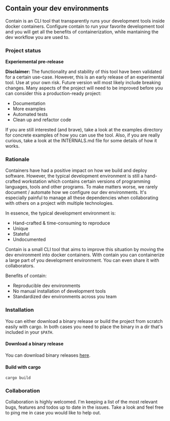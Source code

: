 ## Contain your dev environments

Contain is an CLI tool that transparently runs your development tools inside docker containers. Configure contain to run your favorite development tool and you will get all the benefits of containerization, while mantaining the dev workflow you are used to.

### Project status

**Experiemental pre-release**

**Disclaimer:** The functionality and stability of this tool have been validated for a certain use-case. However, this is an early release of an experimental tool. Use at your own risk. Future version will most likely include breaking changes. Many aspects of the project will need to be improved before you can consider this a production-ready project: 

* Documentation
* More examples
* Automated tests
* Clean up and refactor code

If you are still interested (and brave), take a look at the examples directory for concrete examples of how you can use the tool. Also, if you are really curious, take a look at the INTERNALS.md file for some details of how it works.

### Rationale 

Containers have had a positive impact on how we build and deploy software. However, the typical development environment is still a hand-crafted workstation which contains certain versions of programming languages, tools and other programs. To make matters worse, we rarely document / automate how we configure our dev environments. It's especially painful to manage all these dependencies when collaborating with others on a project with multiple technologies.

In essence, the typical development environment is: 
* Hand-crafted & time-consuming to reproduce
* Unique
* Stateful
* Undocumented

Contain is a small CLI tool that aims to improve this situation by moving the dev environment into docker containers. With contain you can containerize a large part of you development environment. You can even share it with collaborators.

Benefits of contain:
* Reproducible dev environments
* No manual installation of development tools
* Standardized dev environments across you team

### Installation

You can either download a binary release or build the project from scratch easily with cargo. In both cases you need to place the binary in a dir that's included in your `$PATH`.

#### Download a binary release

You can download binary releases [here](https://github.com/jpettersson/contain/releases).

#### Build with cargo

```
cargo build
```

### Collaboration

Collaboration is highly welcomed. I'm keeping a list of the most relevant bugs, features and todos up to date in the issues. Take a look and feel free to ping me in case you would like to help out.